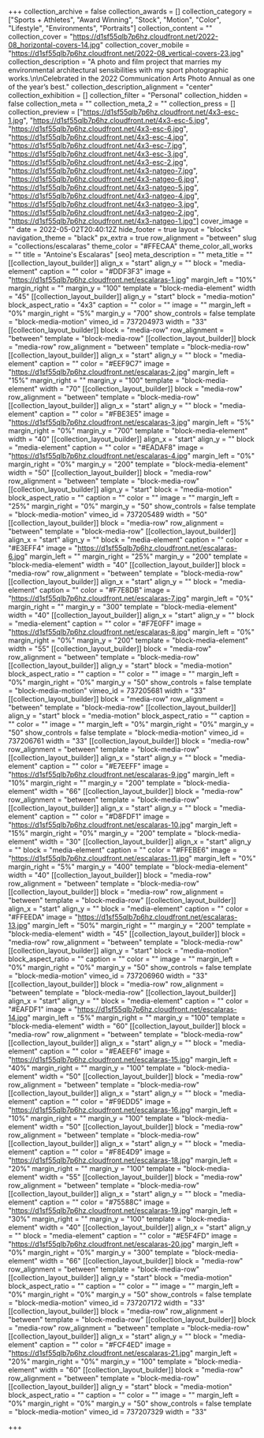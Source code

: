 +++
collection_archive = false
collection_awards = []
collection_category = ["Sports + Athletes", "Award Winning", "Stock", "Motion", "Color", "Lifestyle", "Environments", "Portraits"]
collection_content = ""
collection_cover = "https://d1sf55qlb7p6hz.cloudfront.net/2022-08_horizontal-covers-14.jpg"
collection_cover_mobile = "https://d1sf55qlb7p6hz.cloudfront.net/2022-08_vertical-covers-23.jpg"
collection_description = "A photo and film project that marries my environmental architectural sensibilities with my sport photographic works.\n\nCelebrated in the 2022 Communication Arts Photo Annual as one of the year’s best."
collection_description_alignment = "center"
collection_exhibition = []
collection_filter = "Personal"
collection_hidden = false
collection_meta = ""
collection_meta_2 = ""
collection_press = []
collection_preview = ["https://d1sf55qlb7p6hz.cloudfront.net/4x3-esc-1.jpg", "https://d1sf55qlb7p6hz.cloudfront.net/4x3-esc-5.jpg", "https://d1sf55qlb7p6hz.cloudfront.net/4x3-esc-6.jpg", "https://d1sf55qlb7p6hz.cloudfront.net/4x3-esc-4.jpg", "https://d1sf55qlb7p6hz.cloudfront.net/4x3-esc-7.jpg", "https://d1sf55qlb7p6hz.cloudfront.net/4x3-esc-3.jpg", "https://d1sf55qlb7p6hz.cloudfront.net/4x3-esc-2.jpg", "https://d1sf55qlb7p6hz.cloudfront.net/4x3-natgeo-7.jpg", "https://d1sf55qlb7p6hz.cloudfront.net/4x3-natgeo-6.jpg", "https://d1sf55qlb7p6hz.cloudfront.net/4x3-natgeo-5.jpg", "https://d1sf55qlb7p6hz.cloudfront.net/4x3-natgeo-4.jpg", "https://d1sf55qlb7p6hz.cloudfront.net/4x3-natgeo-3.jpg", "https://d1sf55qlb7p6hz.cloudfront.net/4x3-natgeo-2.jpg", "https://d1sf55qlb7p6hz.cloudfront.net/4x3-natgeo-1.jpg"]
cover_image = ""
date = 2022-05-02T20:40:12Z
hide_footer = true
layout = "blocks"
navigation_theme = "black"
px_extra = true
row_alignment = "between"
slug = "collections/escalaras"
theme_color = "#FFECAA"
theme_color_all_works = ""
title = "Antoine's Escalaras"
[seo]
meta_description = ""
meta_title = ""
[[collection_layout_builder]]
align_x = "start"
align_y = ""
block = "media-element"
caption = ""
color = "#DDF3F3"
image = "https://d1sf55qlb7p6hz.cloudfront.net/escalaras-1.jpg"
margin_left = "10%"
margin_right = ""
margin_y = "100"
template = "block-media-element"
width = "45"
[[collection_layout_builder]]
align_y = "start"
block = "media-motion"
block_aspect_ratio = "4x3"
caption = ""
color = ""
image = ""
margin_left = "0%"
margin_right = "5%"
margin_y = "700"
show_controls = false
template = "block-media-motion"
vimeo_id = 737204973
width = "33"
[[collection_layout_builder]]
block = "media-row"
row_alignment = "between"
template = "block-media-row"
[[collection_layout_builder]]
block = "media-row"
row_alignment = "between"
template = "block-media-row"
[[collection_layout_builder]]
align_x = "start"
align_y = ""
block = "media-element"
caption = ""
color = "#EEF9C7"
image = "https://d1sf55qlb7p6hz.cloudfront.net/escalaras-2.jpg"
margin_left = "15%"
margin_right = ""
margin_y = "100"
template = "block-media-element"
width = "70"
[[collection_layout_builder]]
block = "media-row"
row_alignment = "between"
template = "block-media-row"
[[collection_layout_builder]]
align_x = "start"
align_y = ""
block = "media-element"
caption = ""
color = "#FBE3E5"
image = "https://d1sf55qlb7p6hz.cloudfront.net/escalaras-3.jpg"
margin_left = "5%"
margin_right = "0%"
margin_y = "700"
template = "block-media-element"
width = "40"
[[collection_layout_builder]]
align_x = "start"
align_y = ""
block = "media-element"
caption = ""
color = "#EADAF8"
image = "https://d1sf55qlb7p6hz.cloudfront.net/escalaras-4.jpg"
margin_left = "0%"
margin_right = "0%"
margin_y = "200"
template = "block-media-element"
width = "50"
[[collection_layout_builder]]
block = "media-row"
row_alignment = "between"
template = "block-media-row"
[[collection_layout_builder]]
align_y = "start"
block = "media-motion"
block_aspect_ratio = ""
caption = ""
color = ""
image = ""
margin_left = "25%"
margin_right = "0%"
margin_y = "50"
show_controls = false
template = "block-media-motion"
vimeo_id = 737205489
width = "50"
[[collection_layout_builder]]
block = "media-row"
row_alignment = "between"
template = "block-media-row"
[[collection_layout_builder]]
align_x = "start"
align_y = ""
block = "media-element"
caption = ""
color = "#E3EFF4"
image = "https://d1sf55qlb7p6hz.cloudfront.net/escalaras-6.jpg"
margin_left = ""
margin_right = "25%"
margin_y = "200"
template = "block-media-element"
width = "40"
[[collection_layout_builder]]
block = "media-row"
row_alignment = "between"
template = "block-media-row"
[[collection_layout_builder]]
align_x = "start"
align_y = ""
block = "media-element"
caption = ""
color = "#F7E8DB"
image = "https://d1sf55qlb7p6hz.cloudfront.net/escalaras-7.jpg"
margin_left = "0%"
margin_right = ""
margin_y = "300"
template = "block-media-element"
width = "40"
[[collection_layout_builder]]
align_x = "start"
align_y = ""
block = "media-element"
caption = ""
color = "#F7E0FF"
image = "https://d1sf55qlb7p6hz.cloudfront.net/escalaras-8.jpg"
margin_left = "0%"
margin_right = "0%"
margin_y = "200"
template = "block-media-element"
width = "55"
[[collection_layout_builder]]
block = "media-row"
row_alignment = "between"
template = "block-media-row"
[[collection_layout_builder]]
align_y = "start"
block = "media-motion"
block_aspect_ratio = ""
caption = ""
color = ""
image = ""
margin_left = "0%"
margin_right = "0%"
margin_y = "50"
show_controls = false
template = "block-media-motion"
vimeo_id = 737205681
width = "33"
[[collection_layout_builder]]
block = "media-row"
row_alignment = "between"
template = "block-media-row"
[[collection_layout_builder]]
align_y = "start"
block = "media-motion"
block_aspect_ratio = ""
caption = ""
color = ""
image = ""
margin_left = "0%"
margin_right = "0%"
margin_y = "50"
show_controls = false
template = "block-media-motion"
vimeo_id = 737206761
width = "33"
[[collection_layout_builder]]
block = "media-row"
row_alignment = "between"
template = "block-media-row"
[[collection_layout_builder]]
align_x = "start"
align_y = ""
block = "media-element"
caption = ""
color = "#E7EEFF"
image = "https://d1sf55qlb7p6hz.cloudfront.net/escalaras-9.jpg"
margin_left = "10%"
margin_right = ""
margin_y = "200"
template = "block-media-element"
width = "66"
[[collection_layout_builder]]
block = "media-row"
row_alignment = "between"
template = "block-media-row"
[[collection_layout_builder]]
align_x = "start"
align_y = ""
block = "media-element"
caption = ""
color = "#D8FDF1"
image = "https://d1sf55qlb7p6hz.cloudfront.net/escalaras-10.jpg"
margin_left = "15%"
margin_right = "0%"
margin_y = "200"
template = "block-media-element"
width = "30"
[[collection_layout_builder]]
align_x = "start"
align_y = ""
block = "media-element"
caption = ""
color = "#FFEBE6"
image = "https://d1sf55qlb7p6hz.cloudfront.net/escalaras-11.jpg"
margin_left = "0%"
margin_right = "5%"
margin_y = "400"
template = "block-media-element"
width = "40"
[[collection_layout_builder]]
block = "media-row"
row_alignment = "between"
template = "block-media-row"
[[collection_layout_builder]]
block = "media-row"
row_alignment = "between"
template = "block-media-row"
[[collection_layout_builder]]
align_x = "start"
align_y = ""
block = "media-element"
caption = ""
color = "#FFEEDA"
image = "https://d1sf55qlb7p6hz.cloudfront.net/escalaras-13.jpg"
margin_left = "50%"
margin_right = ""
margin_y = "200"
template = "block-media-element"
width = "45"
[[collection_layout_builder]]
block = "media-row"
row_alignment = "between"
template = "block-media-row"
[[collection_layout_builder]]
align_y = "start"
block = "media-motion"
block_aspect_ratio = ""
caption = ""
color = ""
image = ""
margin_left = "0%"
margin_right = "0%"
margin_y = "50"
show_controls = false
template = "block-media-motion"
vimeo_id = 737206960
width = "33"
[[collection_layout_builder]]
block = "media-row"
row_alignment = "between"
template = "block-media-row"
[[collection_layout_builder]]
align_x = "start"
align_y = ""
block = "media-element"
caption = ""
color = "#EAFDF1"
image = "https://d1sf55qlb7p6hz.cloudfront.net/escalaras-14.jpg"
margin_left = "5%"
margin_right = ""
margin_y = "100"
template = "block-media-element"
width = "60"
[[collection_layout_builder]]
block = "media-row"
row_alignment = "between"
template = "block-media-row"
[[collection_layout_builder]]
align_x = "start"
align_y = ""
block = "media-element"
caption = ""
color = "#EAEEF6"
image = "https://d1sf55qlb7p6hz.cloudfront.net/escalaras-15.jpg"
margin_left = "40%"
margin_right = ""
margin_y = "100"
template = "block-media-element"
width = "50"
[[collection_layout_builder]]
block = "media-row"
row_alignment = "between"
template = "block-media-row"
[[collection_layout_builder]]
align_x = "start"
align_y = ""
block = "media-element"
caption = ""
color = "#F9EDD5"
image = "https://d1sf55qlb7p6hz.cloudfront.net/escalaras-16.jpg"
margin_left = "10%"
margin_right = ""
margin_y = "100"
template = "block-media-element"
width = "50"
[[collection_layout_builder]]
block = "media-row"
row_alignment = "between"
template = "block-media-row"
[[collection_layout_builder]]
align_x = "start"
align_y = ""
block = "media-element"
caption = ""
color = "#F8E4D9"
image = "https://d1sf55qlb7p6hz.cloudfront.net/escalaras-18.jpg"
margin_left = "20%"
margin_right = ""
margin_y = "100"
template = "block-media-element"
width = "55"
[[collection_layout_builder]]
block = "media-row"
row_alignment = "between"
template = "block-media-row"
[[collection_layout_builder]]
align_x = "start"
align_y = ""
block = "media-element"
caption = ""
color = "#75588C"
image = "https://d1sf55qlb7p6hz.cloudfront.net/escalaras-19.jpg"
margin_left = "30%"
margin_right = ""
margin_y = "100"
template = "block-media-element"
width = "40"
[[collection_layout_builder]]
align_x = "start"
align_y = ""
block = "media-element"
caption = ""
color = "#E5F4FD"
image = "https://d1sf55qlb7p6hz.cloudfront.net/escalaras-20.jpg"
margin_left = "0%"
margin_right = "0%"
margin_y = "300"
template = "block-media-element"
width = "66"
[[collection_layout_builder]]
block = "media-row"
row_alignment = "between"
template = "block-media-row"
[[collection_layout_builder]]
align_y = "start"
block = "media-motion"
block_aspect_ratio = ""
caption = ""
color = ""
image = ""
margin_left = "0%"
margin_right = "0%"
margin_y = "50"
show_controls = false
template = "block-media-motion"
vimeo_id = 737207172
width = "33"
[[collection_layout_builder]]
block = "media-row"
row_alignment = "between"
template = "block-media-row"
[[collection_layout_builder]]
block = "media-row"
row_alignment = "between"
template = "block-media-row"
[[collection_layout_builder]]
align_x = "start"
align_y = ""
block = "media-element"
caption = ""
color = "#FCF4ED"
image = "https://d1sf55qlb7p6hz.cloudfront.net/escalaras-21.jpg"
margin_left = "20%"
margin_right = "0%"
margin_y = "100"
template = "block-media-element"
width = "60"
[[collection_layout_builder]]
block = "media-row"
row_alignment = "between"
template = "block-media-row"
[[collection_layout_builder]]
align_y = "start"
block = "media-motion"
block_aspect_ratio = ""
caption = ""
color = ""
image = ""
margin_left = "0%"
margin_right = "0%"
margin_y = "50"
show_controls = false
template = "block-media-motion"
vimeo_id = 737207329
width = "33"

+++
